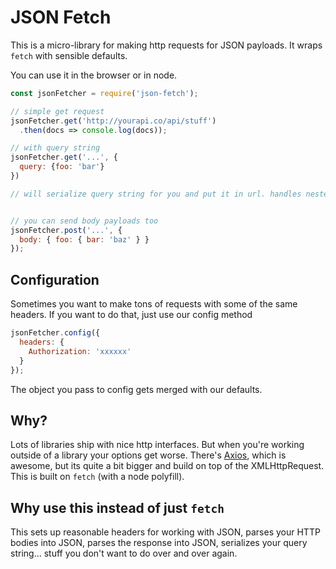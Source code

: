 # JSON Fetch

This is a micro-library for making http requests for JSON payloads. It wraps `fetch` with sensible defaults.

You can use it in the browser or in node.

```js
const jsonFetcher = require('json-fetch');

// simple get request
jsonFetcher.get('http://yourapi.co/api/stuff')
  .then(docs => console.log(docs));

// with query string
jsonFetcher.get('...', {
  query: {foo: 'bar'}
})

// will serialize query string for you and put it in url. handles nested objects great


// you can send body payloads too
jsonFetcher.post('...', {
  body: { foo: { bar: 'baz' } }
});
```

## Configuration

Sometimes you want to make tons of requests with some of the same headers. If you want to do that, just use our config method

```js
jsonFetcher.config({
  headers: {
    Authorization: 'xxxxxx'
  }
});
```

The object you pass to config gets merged with our defaults.

## Why?

Lots of libraries ship with nice http interfaces. But when you're working outside of a library your options get worse. There's [Axios](https://github.com/mzabriskie/axios), which is awesome, but its quite a bit bigger and build on top of the XMLHttpRequest. This is built on `fetch` (with a node polyfill).

## Why use this instead of just `fetch`

This sets up reasonable headers for working with JSON, parses your HTTP bodies into JSON, parses the response into JSON, serializes your query string... stuff you don't want to do over and over again.